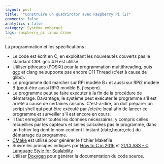 ```yaml
---
layout: post
title:  "Construire un quadrirotor avec Raspberry Pi (2)"
comments: false
analytics : false
category: Système embarqué
tags: raspberry_pi linux drone
---
```


La programmation et les spécifications :  
- Le code est écrit en C, en exploitant les nouveautés couverts pas le standard C99. 
gcc 4.9 est utilisé.  
- Utiliser pthreads (POSIX) pour la programmation multithreading, puis [gcc](https://gcc.gnu.org/wiki/C11Status) 
et clang ne supporte pas encore C11 Thread (c'est à cause de glibc).  
- Le programme doit marcher sur RPi modèle B+ et aussi sur RPi2 modèle B (peut-être aussi RPi3 modèle B, j'espère).  
- Le programme peut se faire exécuter à la fin de la procédure de démarrage.
Davantage, le système peut exécuter le programme s'il est arrêté à cause de certaines raisons.
C'est-à-dire, on doit préparer un script shell qui peut être exécuté par /etc/rc.local 
afin de lancer ce programme et surveiller s'il est encore en cours.  
- Il faut enregistrer toutes les données nécessaires, 
y compris celles recueillies par les capteurs et celles calculées pas le programme,
dans un fichier log dont le nom contient l'instant (date,heure,etc.) du démarrage du programme.  
- [CMake](http://www.cmake.org/) est utilisé pour générer le fichier Makefile  
- Suivre les principes indiqués par [How to C in 2016](https://matt.sh/howto-c) 
et [21/CLASS - C Language Style for Scalability ](http://rfc.zeromq.org/spec:21)  
- Utiliser [Doxygen](http://www.stack.nl/~dimitri/doxygen/index.html) 
pour générer la documentation du code source.





